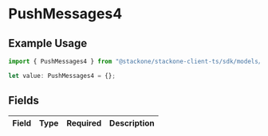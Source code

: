 # PushMessages4

## Example Usage

```typescript
import { PushMessages4 } from "@stackone/stackone-client-ts/sdk/models/shared";

let value: PushMessages4 = {};
```

## Fields

| Field       | Type        | Required    | Description |
| ----------- | ----------- | ----------- | ----------- |